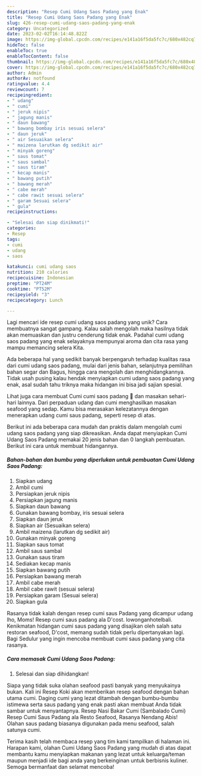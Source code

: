 ```yaml
---
description: "Resep Cumi Udang Saos Padang yang Enak"
title: "Resep Cumi Udang Saos Padang yang Enak"
slug: 426-resep-cumi-udang-saos-padang-yang-enak
category: Uncategorized
date: 2023-02-02T16:14:48.822Z
image: https://img-global.cpcdn.com/recipes/e141a16f5da5fc7c/680x482cq70/cumi-udang-saos-padang-foto-resep-utama.jpg
hideToc: false
enableToc: true
enableTocContent: false
thumbnail: https://img-global.cpcdn.com/recipes/e141a16f5da5fc7c/680x482cq70/cumi-udang-saos-padang-foto-resep-utama.jpg
cover: https://img-global.cpcdn.com/recipes/e141a16f5da5fc7c/680x482cq70/cumi-udang-saos-padang-foto-resep-utama.jpg
author: Admin
authorAv: notfound
ratingvalue: 4.4
reviewcount: 7
recipeingredient:
- " udang"
- " cumi"
- " jeruk nipis"
- " jagung manis"
- " daun bawang"
- " bawang bombay iris sesuai selera"
- " daun jeruk"
- " air Sesuaikan selera"
- " maizena larutkan dg sedikit air"
- " minyak goreng"
- " saus tomat"
- " saus sambal"
- " saus tiram"
- " kecap manis"
- " bawang putih"
- " bawang merah"
- " cabe merah"
- " cabe rawit sesuai selera"
- " garam Sesuai selera"
- " gula"
recipeinstructions:

- "Selesai dan siap dinikmati!"
categories:
- Resep
tags:
- cumi
- udang
- saos

katakunci: cumi udang saos 
nutrition: 210 calories
recipecuisine: Indonesian
preptime: "PT24M"
cooktime: "PT52M"
recipeyield: "3"
recipecategory: Lunch

---
```





Lagi mencari ide resep cumi udang saos padang yang unik? Cara membuatnya sangat gampang. Kalau salah mengolah maka hasilnya tidak akan memuaskan dan justru cenderung tidak enak. Padahal cumi udang saos padang yang enak selayaknya mempunyai aroma dan cita rasa yang mampu memancing selera Kita.





Ada beberapa hal yang sedikit banyak berpengaruh terhadap kualitas rasa dari cumi udang saos padang, mulai dari jenis bahan, selanjutnya pemilihan bahan segar dan Bagus, hingga cara mengolah dan menghidangkannya. Tidak usah pusing kalau hendak menyiapkan cumi udang saos padang yang enak,      asal sudah tahu triknya maka hidangan ini bisa jadi sajian spesial.














Lihat juga cara membuat Cumi cumi saos padang 🦑 dan masakan sehari-hari lainnya. Dari perpaduan udang dan cumi menghasilkan masakan seafood yang sedap. Kamu bisa merasakan kelezatannya dengan menerapkan udang cumi saus padang, seperti resep di atas.






Berikut ini ada beberapa cara mudah dan praktis dalam mengolah cumi udang saos padang yang siap dikreasikan. Anda dapat menyiapkan Cumi Udang Saos Padang memakai 20 jenis bahan dan 0 langkah pembuatan. Berikut ini cara untuk membuat hidangannya.

<!--inarticleads1-->

##### Bahan-bahan dan bumbu yang diperlukan untuk pembuatan Cumi Udang Saos Padang:

1. Siapkan  udang
1. Ambil  cumi
1. Persiapkan  jeruk nipis
1. Persiapkan  jagung manis
1. Siapkan  daun bawang
1. Gunakan  bawang bombay, iris sesuai selera
1. Siapkan  daun jeruk
1. Siapkan  air (Sesuaikan selera)
1. Ambil  maizena (larutkan dg sedikit air)
1. Gunakan  minyak goreng
1. Siapkan  saus tomat
1. Ambil  saus sambal
1. Gunakan  saus tiram
1. Sediakan  kecap manis
1. Siapkan  bawang putih
1. Persiapkan  bawang merah
1. Ambil  cabe merah
1. Ambil  cabe rawit (sesuai selera)
1. Persiapkan  garam (Sesuai selera)
1. Siapkan  gula


Rasanya tidak kalah dengan resep cumi saus Padang yang dicampur udang lho, Moms! Resep cumi saus padang ala D&#39;cost. lowonganhotelbali. Kenikmatan hidangan cumi saus padang yang disajikan oleh salah satu restoran seafood, D&#39;cost, memang sudah tidak perlu dipertanyakan lagi. Bagi Sedulur yang ingin mencoba membuat cumi saus padang yang cita rasanya. 

<!--inarticleads2-->

##### Cara memasak Cumi Udang Saos Padang:


1. Selesai dan siap dihidangkan!

Siapa yang tidak suka olahan seafood pasti banyak yang menyukainya bukan. Kali ini Resep Koki akan memberikan resep seafood dengan bahan utama cumi. Daging cumi yang lezat ditambah dengan bumbu-bumbu istimewa serta saus padang yang enak pasti akan membuat Anda tidak sambar untuk menyantapnya. Resep Nasi Bakar Cumi (Sambalado Cumi) Resep Cumi Saus Padang ala Resto Seafood, Rasanya Nendang Abis! Olahan saus padang biasanya digunakan pada menu seafood, salah satunya cumi. 

Terima kasih telah membaca resep yang tim kami tampilkan di halaman ini. Harapan kami, olahan Cumi Udang Saos Padang yang mudah di atas dapat membantu kamu menyiapkan makanan yang lezat untuk keluarga/teman maupun menjadi ide bagi anda yang berkeinginan untuk berbisnis kuliner. Semoga bermanfaat dan selamat mencoba!
